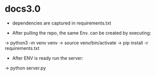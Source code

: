 # docs3.0
- dependencies are captured in requirements.txt

- After pulling the repo, the same Env. can be created by executing:

 -> python3 -m venv venv
 -> source venv/bin/activate
 -> pip install -r requirements.txt

- After ENV is ready run the server:

 -> python server.py
